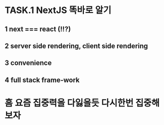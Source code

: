 # TASK.1 NextJS 똑바로 알기

## 1 next === react (!!?)

## 2 server side rendering, client side rendering

## 3 convenience

## 4 full stack frame-work

# 흠 요즘 집중력을 다잃을듯 다시한번 집중해보자
